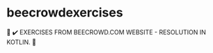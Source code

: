 # beecrowdexercises

:beginner: :heavy_check_mark:   EXERCISES FROM BEECROWD.COM WEBSITE - RESOLUTION IN KOTLIN. :fallen_leaf:
	
